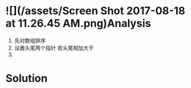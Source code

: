 # ![](/assets/Screen Shot 2017-08-18 at 11.26.45 AM.png)Analysis

1. 先对数组排序
2. 设置头尾两个指针 若头尾相加大于
3. 
# Solution



## 




